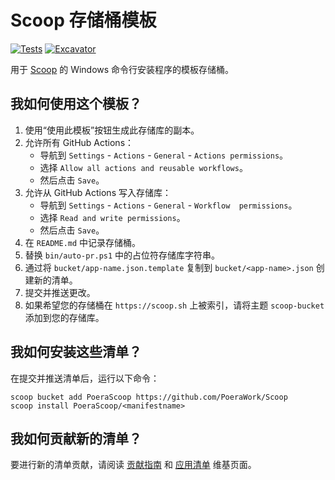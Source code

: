 # Scoop 存储桶模板

[![Tests](https://github.com/PoeraWork/Scoop/actions/workflows/ci.yml/badge.svg)](https://github.com/PoeraWork/Scoop/actions/workflows/ci.yml) [![Excavator](https://github.com/PoeraWork/Scoop/actions/workflows/excavator.yml/badge.svg)](https://github.com/PoeraWork/Scoop/actions/workflows/excavator.yml)

用于 [Scoop](https://scoop.sh) 的 Windows 命令行安装程序的模板存储桶。

## 我如何使用这个模板？

1. 使用“使用此模板”按钮生成此存储库的副本。
2. 允许所有 GitHub Actions：
   - 导航到 `Settings` - `Actions` - `General` - `Actions permissions`。
   - 选择 `Allow all actions and reusable workflows`。
   - 然后点击 `Save`。
3. 允许从 GitHub Actions 写入存储库：
   - 导航到 `Settings` - `Actions` - `General` - `Workflow  permissions`。
   - 选择 `Read and write permissions`。
   - 然后点击 `Save`。
4. 在 `README.md` 中记录存储桶。
5. 替换 `bin/auto-pr.ps1` 中的占位符存储库字符串。
6. 通过将 `bucket/app-name.json.template` 复制到 `bucket/<app-name>.json` 创建新的清单。
7. 提交并推送更改。
8. 如果希望您的存储桶在 `https://scoop.sh` 上被索引，请将主题 `scoop-bucket` 添加到您的存储库。

## 我如何安装这些清单？

在提交并推送清单后，运行以下命令：

```pwsh
scoop bucket add PoeraScoop https://github.com/PoeraWork/Scoop
scoop install PoeraScoop/<manifestname>
```

## 我如何贡献新的清单？

要进行新的清单贡献，请阅读 [贡献指南](https://github.com/ScoopInstaller/.github/blob/main/.github/CONTRIBUTING.md) 和 [应用清单](https://github.com/ScoopInstaller/Scoop/wiki/App-Manifests) 维基页面。

